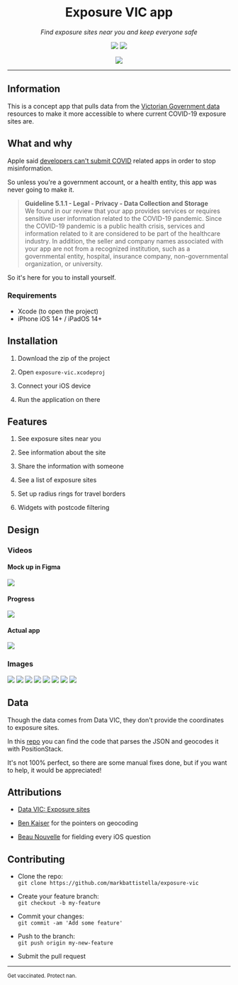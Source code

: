 <div align="center">

# Exposure VIC app

<em>Find exposure sites near you and keep everyone safe</em>

[![](https://img.shields.io/badge/%20-@markbattistella-blue?logo=paypal&style=for-the-badge)](https://www.paypal.me/markbattistella/6AUD) [![](https://img.shields.io/badge/%20-buymeacoffee-black?logo=buy-me-a-coffee&style=for-the-badge)](https://www.buymeacoffee.com/markbattistella)

![](.github/.data/img/hero.png)

</div>

---

## Information

This is a concept app that pulls data from the [Victorian Government data](https://discover.data.vic.gov.au/dataset/all-victorian-sars-cov-2-covid-19-current-exposure-sites) resources to make it more accessible to where current COVID-19 exposure sites are.

## What and why

Apple said [developers can't submit COVID](https://developer.apple.com/news/?id=03142020a) related apps in order to stop misinformation.

So unless you're a government account, or a health entity, this app was never going to make it.

> **Guideline 5.1.1 - Legal - Privacy - Data Collection and Storage**<br>We found in our review that your app provides services or requires sensitive user information related to the COVID-19 pandemic. Since the COVID-19 pandemic is a public health crisis, services and information related to it are considered to be part of the healthcare industry. In addition, the seller and company names associated with your app are not from a recognized institution, such as a governmental entity, hospital, insurance company, non-governmental organization, or university.

So it's here for you to install yourself.

### Requirements

- Xcode (to open the project)
- iPhone iOS 14+ / iPadOS 14+

## Installation

1. Download the zip of the project

1. Open `exposure-vic.xcodeproj`

1. Connect your iOS device

1. Run the application on there

## Features

1. See exposure sites near you

1. See information about the site

1. Share the information with someone

1. See a list of exposure sites

1. Set up radius rings for travel borders

1. Widgets with postcode filtering

## Design

### Videos

#### Mock up in Figma

![](.github/.data/gifs/concept.gif)

#### Progress

![](.github/.data/gifs/progress.gif)

#### Actual app

![](.github/.data/gifs/actual.gif)

### Images

![](.github/.data/img/01.png)
![](.github/.data/img/02.png)
![](.github/.data/img/03.png)
![](.github/.data/img/04.png)
![](.github/.data/img/05.png)
![](.github/.data/img/06.png)
![](.github/.data/img/07.png)
![](.github/.data/img/08.png)

## Data

Though the data comes from Data VIC, they don't provide the coordinates to exposure sites.

In this [repo](https://github.com/markbattistella/exposure-vic-api) you can find the code that parses the JSON and geocodes it with PositionStack.

It's not 100% perfect, so there are some manual fixes done, but if you want to help, it would be appreciated!

## Attributions

- [Data VIC: Exposure sites](https://discover.data.vic.gov.au/dataset/all-victorian-sars-cov-2-covid-19-current-exposure-sites/resource/afb52611-6061-4a2b-9110-74c920bede77)

- [Ben Kaiser](https://github.com/benkaiser/covid-vic-exposure-map) for the pointers on geocoding

- [Beau Nouvelle](https://github.com/BeauNouvelle/) for fielding every iOS question

## Contributing

- Clone the repo:<br>`git clone https://github.com/markbattistella/exposure-vic`

- Create your feature branch:<br>`git checkout -b my-feature`

- Commit your changes:<br>`git commit -am 'Add some feature'`

- Push to the branch:<br>`git push origin my-new-feature`

- Submit the pull request

---

<small>Get vaccinated. Protect nan.</small>

